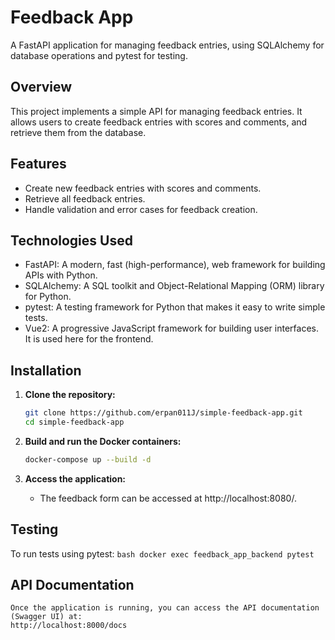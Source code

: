 # Feedback App

A FastAPI application for managing feedback entries, using SQLAlchemy for database operations and pytest for testing.

## Overview

This project implements a simple API for managing feedback entries. It allows users to create feedback entries with scores and comments, and retrieve them from the database.

## Features

- Create new feedback entries with scores and comments.
- Retrieve all feedback entries.
- Handle validation and error cases for feedback creation.

## Technologies Used

- FastAPI: A modern, fast (high-performance), web framework for building APIs with Python.
- SQLAlchemy: A SQL toolkit and Object-Relational Mapping (ORM) library for Python.
- pytest: A testing framework for Python that makes it easy to write simple tests.
- Vue2: A progressive JavaScript framework for building user interfaces. It is used here for the frontend.

## Installation

1. **Clone the repository:**

   ```bash
   git clone https://github.com/erpan011J/simple-feedback-app.git
   cd simple-feedback-app
   ```

2. **Build and run the Docker containers:**

   ```bash
   docker-compose up --build -d
   ```

3. **Access the application:**

   - The feedback form can be accessed at http://localhost:8080/.


## Testing
   To run tests using pytest:
    ```bash
    docker exec feedback_app_backend pytest
    ```
    
## API Documentation

    Once the application is running, you can access the API documentation (Swagger UI) at:
    http://localhost:8000/docs
